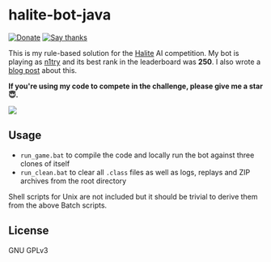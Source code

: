 # halite-bot-java

[![Donate](https://img.shields.io/badge/Donate-PayPal-green.svg)](https://www.paypal.me/ferdinandmuetsch/5)
[![Say thanks](https://img.shields.io/badge/SayThanks.io-%E2%98%BC-1EAEDB.svg)](https://saythanks.io/to/n1try)

This is my rule-based solution for the [Halite](https://halite.io) AI competition. My bot is playing as [n1try](https://halite.io/user/?user_id=7481) and its best rank in the leaderboard was __250__. I also wrote a [blog post](https://ferdinand-muetsch.de/halite-a-rule-based-ai-bot.html) about this.

__If you're using my code to compete in the challenge, please give me a star 😇.__

![](https://i.imgur.com/xSmomlq.png)


## Usage
* `run_game.bat` to compile the code and locally run the bot against three clones of itself
* `run_clean.bat` to clear all `.class` files as well as logs, replays and ZIP archives from the root directory

Shell scripts for Unix are not included but it should be trivial to derive them from the above Batch scripts. 

## License
GNU GPLv3